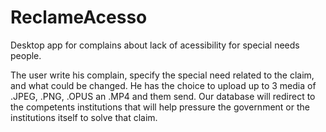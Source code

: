 # ReclameAcesso

Desktop app for complains about lack of acessibility for special needs people.

The user write his complain, specify the special need related to the claim, and what could be changed. He has the choice to upload up to 3 media of .JPEG, .PNG, .OPUS an .MP4 and them send. Our database will redirect to the competents institutions that will help pressure the government or the institutions itself to solve that claim.

